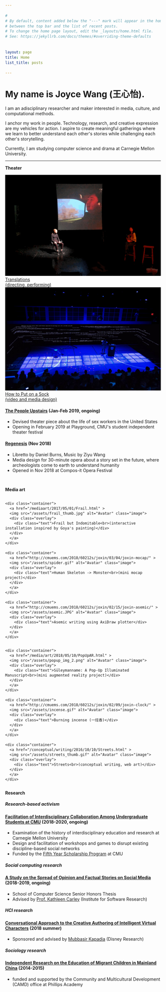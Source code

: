 ```yaml
---

#
# By default, content added below the "---" mark will appear in the home page
# between the top bar and the list of recent posts.
# To change the home page layout, edit the _layouts/home.html file.
# See: https://jekyllrb.com/docs/themes/#overriding-theme-defaults


layout: page
title: Home
list_title: posts

---
```


# My name is Joyce Wang (王心怡).

I am an adisciplinary researcher and maker interested in media, culture, and computational methods. 

I anchor my work in people. Technology, research, and creative expression are my vehicles for action. I aspire to create meaningful gatherings where we learn to better understand each other's stories while challenging each other's storytelling.

Currently, I am studying computer science and drama at Carnegie Mellon University.


---


**Theater**

<div class="row"> 
	<div class="container">
	  <a href="/theater/2017/12/10/Translations.html" >
	  <img src="/assets/translations_1.gif" alt="Avatar" class="image">
	  <div class="overlay">
	    <div class="text">Translations<br>(directing, performing)</div>
	  </div>
	  </a>
	</div>
</div>

<div class="row">
    <div class="container">
      <a href="/theater/2017/11/05/Sock.html" >
      <img src="/assets/sock_thumb.jpeg" alt="Avatar" class="image">
      <div class="overlay">
        <div class="text"> How to Put on a Sock<br>(video and media design) </div>
      </div>
      </a>
    </div>
</div>

#### [The People Upstairs]() (Jan-Feb 2019, ongoing)
- Devised theater piece about the life of sex workers in the United States
- Opening in February 2019 at Playground, CMU's student independent theater festival

#### [Regenesis]() (Nov 2018)
- Libretto by Daniel Burns, Music by Ziyu Wang
- Media design for 30-minute opera about a story set in the future, where archeologists come to earth to understand humanity
- Opened in Nov 2018 at Compos-it Opera Festival


<br>

**Media art**

<div class="row"> 

  <div class="column">

    <div class="container">
      <a href="/mediaart/2017/05/01/Frail.html" >
      <img src="/assets/frail_thumb.jpg" alt="Avatar" class="image">
      <div class="overlay">
        <div class="text">Frail but Indomitable<br>(interactive installation inspired by Goya's painting)</div>
      </div>
      </a>
    </div>

    <div class="container">
      <a href="http://cmuems.com/2018/60212s/joxin/03/04/joxin-mocap/" >
      <img src="/assets/spider.gif" alt="Avatar" class="image">
      <div class="overlay">
        <div class="text">Human Skeleton -> Monster<br>(mini mocap project)</div>
      </div>
      </a>
    </div>

    <div class="container">
      <a href="http://cmuems.com/2018/60212s/joxin/02/15/joxin-asemic/" >
      <img src="/assets/asemic.JPG" alt="Avatar" class="image">
      <div class="overlay">
        <div class="text">Asemic writing using AxiDraw plotter</div>
      </div>
      </a>
    </div>


  </div>

  <div class="column">

    <div class="container">
      <a href="/media/art/2018/05/10/PopUpAR.html" >
      <img src="/assets/popup_img_2.png" alt="Avatar" class="image">
      <div class="overlay">
        <div class="text">Süleymanname: A Pop-Up Illuminated Manuscript<br>(mini augmented reality project)</div>
      </div>
      </a>
    </div>

    <div class="container">
      <a href="http://cmuems.com/2018/60212s/joxin/02/09/joxin-clock/" >
      <img src="/assets/incense.gif" alt="Avatar" class="image">
      <div class="overlay">
        <div class="text">Burning incense (一炷香)</div>
      </div>
      </a>
    </div>

    <div class="container">
      <a href="/conceptual/writing/2016/10/10/Streets.html" >
      <img src="/assets/streets_thumb.gif" alt="Avatar" class="image">
      <div class="overlay">
        <div class="text">Streets<br>(conceptual writing, web art)</div>
      </div>
      </a>
    </div>

  </div>
</div>

**Research**

##### Research-based activism
#### [Facilitation of Interdisciplinary Collaboration Among Undergraduate Students at CMU](https://github.com/joyceeexinyiwang/FYS) (2018-2020, ongoing)  
- Examination of the history of interdisciplinary education and research at Carnegie Mellon University
- Design and facilitation of workshops and games to disrupt existing discipline-based social networks
- Funded by the [Fifth Year Scholarship Program](https://www.cmu.edu/student-affairs/dean/fifth/index.html) at CMU

##### Social computing research  
#### [A Study on the Spread of Opinion and Factual Stories on Social Media](https://github.com/joyceeexinyiwang/SCSThesis) (2018-2019, ongoing)
- School of Computer Science Senior Honors Thesis
- Advised by [Prof. Kathleen Carley](http://www.casos.cs.cmu.edu/bios/carley/carley.html) (Institute for Software Research)

##### HCI research
#### [Conversational Approach to the Creative Authoring of Intelligent Virtual Characters]() (2018 summer)
- Sponsored and advised by [Mubbasir Kapadia](https://www.cs.rutgers.edu/~mk1353/) (Disney Research)

##### Sociology research
#### [Independent Research on the Education of Migrant Children in Mainland China](/research/2015/01/20/CAMD.html) (2014-2015)
- funded and supported by the Community and Multicultural Development (CAMD) office at Phillips Academy

<br>
